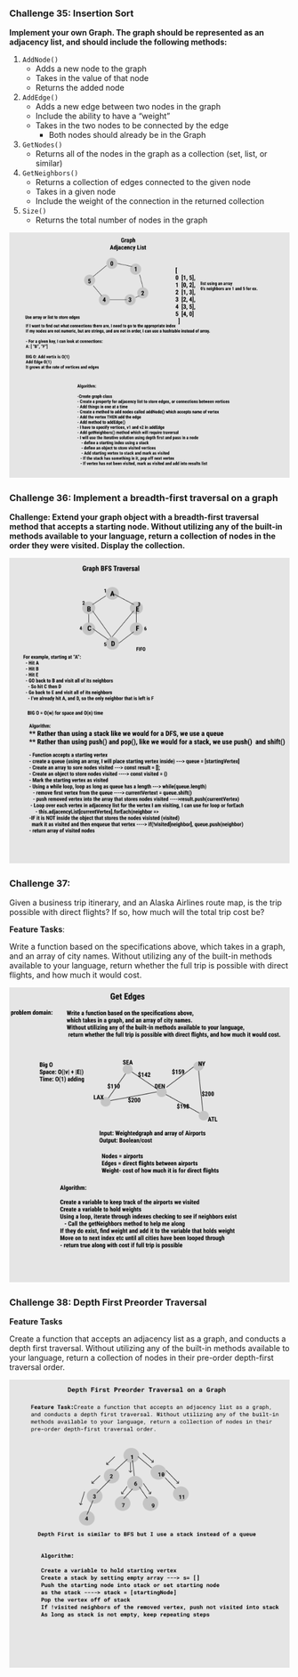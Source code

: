 ### Challenge 35: Insertion Sort

**Implement your own Graph. The graph should be represented as an adjacency list, and should include the following methods:**

1. `AddNode()`
    - Adds a new node to the graph
    - Takes in the value of that node
    - Returns the added node
2. `AddEdge()`
    - Adds a new edge between two nodes in the graph
    - Include the ability to have a “weight”
    - Takes in the two nodes to be connected by the edge
        - Both nodes should already be in the Graph
3. `GetNodes()`
    - Returns all of the nodes in the graph as a collection (set, list, or similar)
4. `GetNeighbors()`
    - Returns a collection of edges connected to the given node
    - Takes in a given node
    - Include the weight of the connection in the returned collection
5. `Size()`
    - Returns the total number of nodes in the graph

![graph](graph.png)

### Challenge 36: Implement a breadth-first traversal on a graph


**Challenge: Extend your graph object with a breadth-first traversal method that accepts a starting node. Without utilizing any of the built-in methods available to your language, return a collection of nodes in the order they were visited. Display the collection.**


![BFST](BFSTraversal-graph.png)

### Challenge 37: 

Given a business trip itinerary, and an Alaska Airlines route map, is the trip possible with direct flights? If so, how much will the total trip cost be?

**Feature Tasks**: 

Write a function based on the specifications above, which takes in a graph, and an array of city names. Without utilizing any of the built-in methods available to your language, return whether the full trip is possible with direct flights, and how much it would cost.

![get Edges](get-edges.png)

### Challenge 38: Depth First Preorder Traversal

**Feature Tasks**

Create a function that accepts an adjacency list as a graph, and conducts a depth first traversal. Without utilizing any of the built-in methods available to your language, return a collection of nodes in their pre-order depth-first traversal order.

![DFS](depth-first.png)
